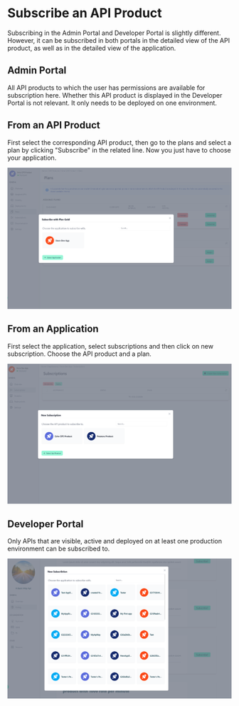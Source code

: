 # Subscribe an API Product

<head>
  <meta name="guidename" content="API Management"/>
  <meta name="context" content="GUID-401fad27-fad5-49bd-8280-e17b1e09518e"/>
</head>

Subscribing in the Admin Portal and Developer Portal is slightly different. However, it can be subscribed in both portals in the detailed view of the API product, as well as in the detailed view of the application.

## Admin Portal

All API products to which the user has permissions are available for subscription here. Whether this API product is displayed in the Developer Portal is not relevant. It only needs to be deployed on one environment.

## From an API Product

First select the corresponding API product, then go to the plans and select a plan by clicking "Subscribe" in the related line. Now you just have to choose your application.

![Admin Portal - 01](../Images/img-cp-how_to_admin_portal_01.png)

## From an Application

First select the application, select subscriptions and then click on new subscription. Choose the API product and a plan.

![Admin Portal - 02](../Images/img-cp-how_to_admin_portal_02.png)

## Developer Portal

Only APIs that are visible, active and deployed on at least one production environment can be subscribed to.

![Developer Portal](../Images/img-cp-how_to_dev_portal_subscribe_API.png)

